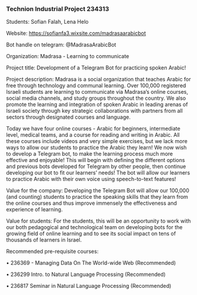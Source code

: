<h3>Technion Industrial Project 234313</h3>

Students: Sofian Falah, Lena Helo

Website: https://sofianfa3.wixsite.com/madrasaarabicbot

Bot handle on telegram: @MadrasaArabicBot

Organization: Madrasa - Learning to communicate

Project title: Development of a Telegram Bot for practicing spoken Arabic!
 
Project description: Madrasa is a social organization that teaches Arabic for free through 
technology and communal learning. Over 100,000 registered Israeli students are learning to 
communicate via Madrasa’s online courses, social media channels, and study groups throughout 
the country. We also promote the learning and integration of spoken Arabic in leading arenas of 
Israeli society through key strategic collaborations with partners from all sectors through 
designated courses and language.

Today we have four online courses - Arabic for beginners, intermediate level, medical teams, 
and a course for reading and writing in Arabic. All these courses include videos and very simple 
exercises, but we lack more ways to allow our students to practice the Arabic they learn! We 
now wish to develop a Telegram bot, to make the learning process much more effective and 
enjoyable! This will begin with defining the different options and previous bots developed for 
Telegram by other people, then continue developing our bot to fit our learners’ needs! 
The bot will allow our learners to practice Arabic with their own voice using speech-to-text 
features! 

Value for the company: Developing the Telegram Bot will allow our 100,000 (and counting) 
students to practice the speaking skills that they learn from the online courses and thus improve 
immensely the effectiveness and experience of learning.

Value for students: For the students, this will be an opportunity to work with our both 
pedagogical and technological team on developing bots for the growing field of online learning 
and to see its social impact on tens of thousands of learners in Israel. 

Recommended pre-requisite courses:  

• 236369 - Managing Data On The World-wide Web (Recommended)

• 236299 Intro. to Natural Language Processing (Recommended)

• 236817 Seminar in Natural Language Processing (Recommended)

